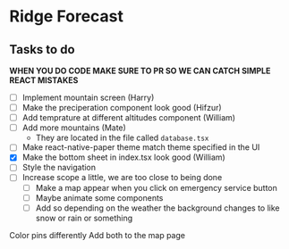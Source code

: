 # Ridge Forecast

## Tasks to do

**WHEN YOU DO CODE MAKE SURE TO PR SO WE CAN CATCH SIMPLE REACT MISTAKES**

- [ ] Implement mountain screen (Harry)
- [ ] Make the preciperation component look good (Hifzur)
- [ ] Add temprature at different altitudes component (William)
- [ ] Add more mountains (Mate)
  - They are located in the file called `database.tsx`
- [ ] Make react-native-paper theme match theme specified in the UI
- [x] Make the bottom sheet in index.tsx look good (William)
- [ ] Style the navigation
- [ ] Increase scope a little, we are too close to being done
  - [ ] Make a map appear when you click on emergency service button
  - [ ] Maybe animate some components
  - [ ] Add so depending on the weather the background changes to like
        snow or rain or something

Color pins differently
Add both to the map page
